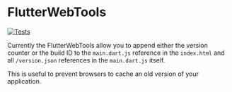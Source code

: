 # FlutterWebTools

[![Tests](https://github.com/fischerscode/FlutterWebTools/actions/workflows/tests.yaml/badge.svg)](https://github.com/fischerscode/FlutterWebTools/actions/workflows/tests.yaml)

Currently the FlutterWebTools allow you to append either the version counter or the build ID to the `main.dart.js` reference in the `index.html` and all `/version.json` references in the `main.dart.js` itself.

This is useful to prevent browsers to cache an old version of your application.


